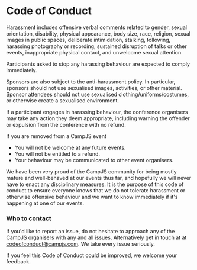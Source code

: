 # Code of Conduct

Harassment includes offensive verbal comments related to gender, sexual orientation, disability, physical appearance, body size, race, religion, sexual images in public spaces, deliberate intimidation, stalking, following, harassing photography or recording, sustained disruption of talks or other events, inappropriate physical contact, and unwelcome sexual attention.

Participants asked to stop any harassing behaviour are expected to comply immediately.

Sponsors are also subject to the anti-harassment policy. In particular, sponsors should not use sexualised images, activities, or other material. Sponsor attendees should not use sexualised clothing/uniforms/costumes, or otherwise create a sexualised environment.

If a participant engages in harassing behaviour, the conference organisers may take any action they deem appropriate, including warning the offender or expulsion from the conference with no refund.

If you are removed from a CampJS event

- You will not be welcome at any future events.
- You will not be entitled to a refund.
- Your behaviour may be communicated to other event organisers.

We have been very proud of the CampJS community for being mostly mature and well-behaved at our events thus far, and hopefully we will never have to enact any disciplinary measures. It is the purpose of this code of conduct to ensure everyone knows that we do not tolerate harassment or otherwise offensive behaviour and we want to know immediately if it's happening at one of our events.

### Who to contact

If you'd like to report an issue, do not hesitate to approach any of the CampJS organisers with any and all issues. Alternatively get in touch at at codeofconduct@campjs.com. We take every issue seriously.

If you feel this Code of Conduct could be improved, we welcome your feedback.
